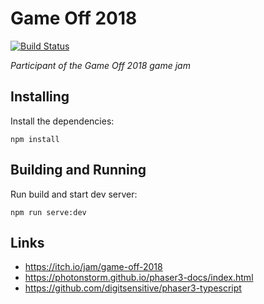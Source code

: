 # Game Off 2018

[![Build Status](https://travis-ci.com/meonwax/game-off-2018.svg?branch=master)](https://travis-ci.com/meonwax/game-off-2018)

*Participant of the Game Off 2018 game jam*

## Installing
Install the dependencies:
```
npm install
```

## Building and Running
Run build and start dev server:
```
npm run serve:dev
```

## Links
- https://itch.io/jam/game-off-2018
- https://photonstorm.github.io/phaser3-docs/index.html
- https://github.com/digitsensitive/phaser3-typescript
